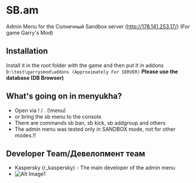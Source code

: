 # SB.am
Admin Menu for the Солнечный Sandbox server (http://178.141.253.17/) (For game Garry's Mod)

## Installation
Install it in the root folder with the game and then put it in addons
```D:\test\garrysmod\addons (Approximately For SERVER)```
**Please use the database (DB Browser)**
## What's going on in menyukha?
* Open via ! / . (!menu)
* or bring the sb menu to the console.
* There are commands sb ban, sb kick, sb addgroup and others
* The admin menu was tested only in SANDBOX mode, not for other modes.!!
## Developer Team/Девелопмент теам
* Kaspersky (r_kaspersky) - The main developer of the admin menu
* ![Alt Image1](https://github.com/r-kaspersky/SB.am/blob/main/image.png)
